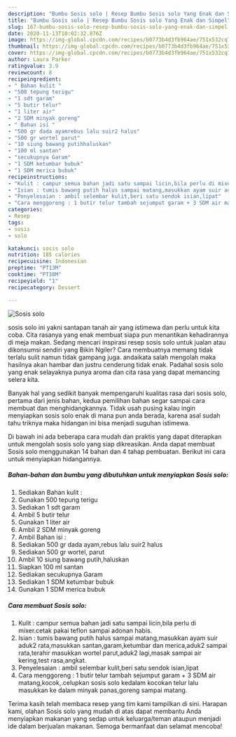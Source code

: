 ```yaml
---
description: "Bumbu Sosis solo | Resep Bumbu Sosis solo Yang Enak dan Simpel"
title: "Bumbu Sosis solo | Resep Bumbu Sosis solo Yang Enak dan Simpel"
slug: 167-bumbu-sosis-solo-resep-bumbu-sosis-solo-yang-enak-dan-simpel
date: 2020-11-13T10:02:32.876Z
image: https://img-global.cpcdn.com/recipes/b0773b4d3fb964ae/751x532cq70/sosis-solo-foto-resep-utama.jpg
thumbnail: https://img-global.cpcdn.com/recipes/b0773b4d3fb964ae/751x532cq70/sosis-solo-foto-resep-utama.jpg
cover: https://img-global.cpcdn.com/recipes/b0773b4d3fb964ae/751x532cq70/sosis-solo-foto-resep-utama.jpg
author: Laura Parker
ratingvalue: 3.9
reviewcount: 8
recipeingredient:
- " Bahan kulit "
- "500 tepung terigu"
- "1 sdt garam"
- "5 butir telur"
- "1 liter air"
- "2 SDM minyak goreng"
- " Bahan isi "
- "500 gr dada ayamrebus lalu suir2 halus"
- "500 gr wortel parut"
- "10 siung bawang putihhaluskan"
- "100 ml santan"
- "secukupnya Garam"
- "1 SDM ketumbar bubuk"
- "1 SDM merica bubuk"
recipeinstructions:
- "Kulit : campur semua bahan jadi satu sampai licin,bila perlu di mixer.cetak pakai teflon sampai adonan habis."
- "Isian : tumis bawang putih halus sampai matang,masukkan ayam suir aduk2 rata,masukkan santan,garam,ketumbar dan merica,aduk2 sampai rata,terahir masukkan wortel parut,aduk2 lagi,masak sampai air kering,test rasa,angkat."
- "Penyelesaian : ambil selembar kulit,beri satu sendok isian,lipat"
- "Cara menggoreng : 1 butir telur tambah sejumput garam + 3 SDM air matang,kocok,.celupkan sosis solo kedalam kocokan telur lalu masukkan ke dalam minyak panas,goreng sampai matang."
categories:
- Resep
tags:
- sosis
- solo

katakunci: sosis solo 
nutrition: 185 calories
recipecuisine: Indonesian
preptime: "PT13M"
cooktime: "PT38M"
recipeyield: "1"
recipecategory: Dessert

---
```



![Sosis solo](https://img-global.cpcdn.com/recipes/b0773b4d3fb964ae/751x532cq70/sosis-solo-foto-resep-utama.jpg)


sosis solo ini yakni santapan tanah air yang istimewa dan perlu untuk kita coba. Cita rasanya yang enak membuat siapa pun menantikan kehadirannya di meja makan.
Sedang mencari inspirasi resep sosis solo untuk jualan atau dikonsumsi sendiri yang Bikin Ngiler? Cara membuatnya memang tidak terlalu sulit namun tidak gampang juga. andaikata salah mengolah maka hasilnya akan hambar dan justru cenderung tidak enak. Padahal sosis solo yang enak selayaknya punya aroma dan cita rasa yang dapat memancing selera kita.



Banyak hal yang sedikit banyak mempengaruhi kualitas rasa dari sosis solo, pertama dari jenis bahan, kedua pemilihan bahan segar sampai cara membuat dan menghidangkannya. Tidak usah pusing kalau ingin menyiapkan sosis solo enak di mana pun anda berada, karena asal sudah tahu triknya maka hidangan ini bisa menjadi suguhan istimewa.


Di bawah ini ada beberapa cara mudah dan praktis yang dapat diterapkan untuk mengolah sosis solo yang siap dikreasikan. Anda dapat membuat Sosis solo menggunakan 14 bahan dan 4 tahap pembuatan. Berikut ini cara untuk menyiapkan hidangannya.

<!--inarticleads1-->

##### Bahan-bahan dan bumbu yang dibutuhkan untuk menyiapkan Sosis solo:

1. Sediakan  Bahan kulit :
1. Gunakan 500 tepung terigu
1. Sediakan 1 sdt garam
1. Ambil 5 butir telur
1. Gunakan 1 liter air
1. Ambil 2 SDM minyak goreng
1. Ambil  Bahan isi :
1. Sediakan 500 gr dada ayam,rebus lalu suir2 halus
1. Sediakan 500 gr wortel, parut
1. Ambil 10 siung bawang putih,haluskan
1. Siapkan 100 ml santan
1. Sediakan secukupnya Garam
1. Sediakan 1 SDM ketumbar bubuk
1. Gunakan 1 SDM merica bubuk




<!--inarticleads2-->

##### Cara membuat Sosis solo:

1. Kulit : campur semua bahan jadi satu sampai licin,bila perlu di mixer.cetak pakai teflon sampai adonan habis.
1. Isian : tumis bawang putih halus sampai matang,masukkan ayam suir aduk2 rata,masukkan santan,garam,ketumbar dan merica,aduk2 sampai rata,terahir masukkan wortel parut,aduk2 lagi,masak sampai air kering,test rasa,angkat.
1. Penyelesaian : ambil selembar kulit,beri satu sendok isian,lipat
1. Cara menggoreng : 1 butir telur tambah sejumput garam + 3 SDM air matang,kocok,.celupkan sosis solo kedalam kocokan telur lalu masukkan ke dalam minyak panas,goreng sampai matang.




Terima kasih telah membaca resep yang tim kami tampilkan di sini. Harapan kami, olahan Sosis solo yang mudah di atas dapat membantu Anda menyiapkan makanan yang sedap untuk keluarga/teman ataupun menjadi ide dalam berjualan makanan. Semoga bermanfaat dan selamat mencoba!
